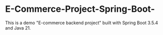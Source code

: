 # E-Commerce-Project-Spring-Boot-
This is a demo "E-commerce backend project" built with Spring Boot 3.5.4 and Java 21.  
